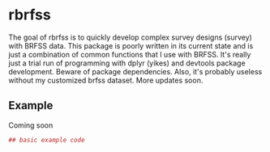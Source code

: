 <!-- README.md is generated from README.Rmd. Please edit that file -->
rbrfss
======

The goal of rbrfss is to quickly develop complex survey designs (survey) with BRFSS data. This package is poorly written in its current state and is just a combination of common functions that I use with BRFSS. It's really just a trial run of programming with dplyr (yikes) and devtools package development. Beware of package dependencies. Also, it's probably useless without my customized brfss dataset. More updates soon.

Example
-------

Coming soon

``` r
## basic example code
```
